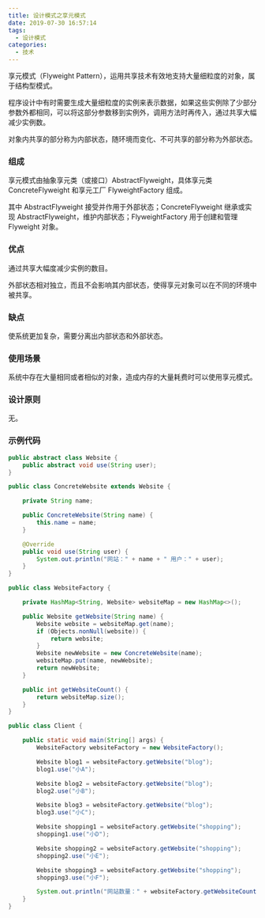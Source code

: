 ```yaml
---
title: 设计模式之享元模式
date: 2019-07-30 16:57:14
tags:
  - 设计模式
categories:
  - 技术
---
```


享元模式（Flyweight Pattern），运用共享技术有效地支持大量细粒度的对象，属于结构型模式。



<!-- more -->



程序设计中有时需要生成大量细粒度的实例来表示数据，如果这些实例除了少部分参数外都相同，可以将这部分参数移到实例外，调用方法时再传入，通过共享大幅减少实例数。

对象内共享的部分称为内部状态，随环境而变化、不可共享的部分称为外部状态。



### 组成

享元模式由抽象享元类（或接口）AbstractFlyweight，具体享元类 ConcreteFlyweight 和享元工厂 FlyweightFactory 组成。

其中 AbstractFlyweight 接受并作用于外部状态；ConcreteFlyweight 继承或实现 AbstractFlyweight，维护内部状态；FlyweightFactory 用于创建和管理 Flyweight 对象。



### 优点

通过共享大幅度减少实例的数目。

外部状态相对独立，而且不会影响其内部状态，使得享元对象可以在不同的环境中被共享。



### 缺点

使系统更加复杂，需要分离出内部状态和外部状态。



### 使用场景

系统中存在大量相同或者相似的对象，造成内存的大量耗费时可以使用享元模式。



### 设计原则

无。



### 示例代码

```java
public abstract class Website {
    public abstract void use(String user);
}

public class ConcreteWebsite extends Website {

    private String name;

    public ConcreteWebsite(String name) {
        this.name = name;
    }

    @Override
    public void use(String user) {
        System.out.println("网站：" + name + " 用户：" + user);
    }
}

public class WebsiteFactory {

    private HashMap<String, Website> websiteMap = new HashMap<>();

    public Website getWebsite(String name) {
        Website website = websiteMap.get(name);
        if (Objects.nonNull(website)) {
            return website;
        }
        Website newWebsite = new ConcreteWebsite(name);
        websiteMap.put(name, newWebsite);
        return newWebsite;
    }

    public int getWebsiteCount() {
        return websiteMap.size();
    }
}

public class Client {

    public static void main(String[] args) {
        WebsiteFactory websiteFactory = new WebsiteFactory();

        Website blog1 = websiteFactory.getWebsite("blog");
        blog1.use("小A");

        Website blog2 = websiteFactory.getWebsite("blog");
        blog2.use("小B");

        Website blog3 = websiteFactory.getWebsite("blog");
        blog3.use("小C");

        Website shopping1 = websiteFactory.getWebsite("shopping");
        shopping1.use("小D");

        Website shopping2 = websiteFactory.getWebsite("shopping");
        shopping2.use("小E");

        Website shopping3 = websiteFactory.getWebsite("shopping");
        shopping3.use("小F");

        System.out.println("网站数量：" + websiteFactory.getWebsiteCount());
    }
}
```

